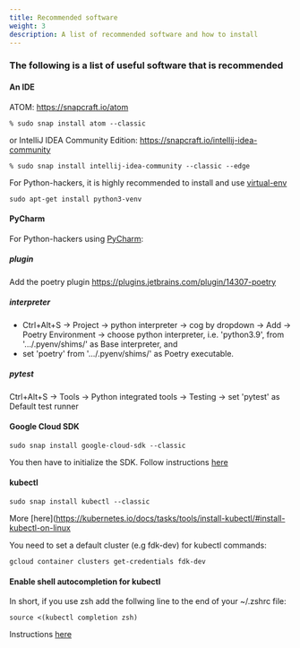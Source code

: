```yaml
---
title: Recommended software
weight: 3
description: A list of recommended software and how to install
---
```


### The following is a list of useful software that is recommended

#### An IDE

ATOM: <https://snapcraft.io/atom>

```Shell
% sudo snap install atom --classic
```

or IntelliJ IDEA Community Edition: <https://snapcraft.io/intellij-idea-community>

```Shell
% sudo snap install intellij-idea-community --classic --edge
```

For Python-hackers, it is highly recommended to install and use [virtual-env](https://gist.github.com/frfahim/73c0fad6350332cef7a653bcd762f08d)

```Shell
sudo apt-get install python3-venv
```

#### PyCharm

For Python-hackers using [PyCharm](https://www.jetbrains.com/pycharm/):

##### plugin

Add the poetry plugin <https://plugins.jetbrains.com/plugin/14307-poetry>

##### interpreter

- Ctrl+Alt+S -> Project -> python interpreter -> cog by dropdown -> Add -> Poetry Environment -> choose python interpreter, i.e. 'python3.9', from '.../.pyenv/shims/' as Base interpreter, and
- set 'poetry' from '.../.pyenv/shims/' as Poetry executable.

##### pytest

Ctrl+Alt+S -> Tools -> Python integrated tools -> Testing -> set 'pytest' as Default test runner

#### Google Cloud SDK

```Shell
sudo snap install google-cloud-sdk --classic
```

You then have to initialize the SDK. Follow instructions [here](https://cloud.google.com/sdk/docs/quickstart-debian-ubuntu)

#### kubectl

```Shell
sudo snap install kubectl --classic
```

More [here](<https://kubernetes.io/docs/tasks/tools/install-kubectl/#install-kubectl-on-linux>

You need to set a default cluster (e.g fdk-dev) for kubectl commands:

```Shell
gcloud container clusters get-credentials fdk-dev
```

#### Enable shell autocompletion for kubectl

In short, if you use zsh add the follwing line to the end of your ~/.zshrc file:

```Shell
source <(kubectl completion zsh)
```

Instructions [here](https://kubernetes.io/docs/tasks/tools/install-kubectl/#install-kubectl-on-linux)
